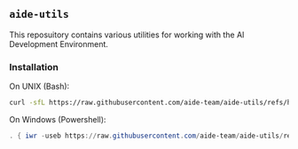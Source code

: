 ## `aide-utils`

This reposuitory contains various utilities for working with the AI Development Environment.

### Installation

On UNIX (Bash):

```bash
curl -sfL https://raw.githubusercontent.com/aide-team/aide-utils/refs/heads/main/src/install.sh | bash -
```

On Windows (Powershell):

```powershell
. { iwr -useb https://raw.githubusercontent.com/aide-team/aide-utils/refs/heads/main/src/install.ps1 } | iex; install
```
